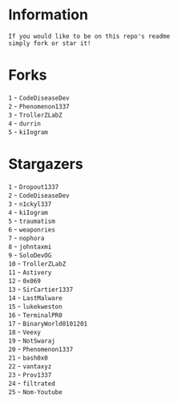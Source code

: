 # Information
`If you would like to be on this repo's readme`</br>`simply fork or star it!`</br>
# Forks
`1` - `CodeDiseaseDev`</br>`2` - `Phenomenon1337`</br>`3` - `TrollerZLabZ`</br>`4` - `durrin`</br>`5` - `kiIogram`</br>
# Stargazers
`1` - `Dropout1337`</br>`2` - `CodeDiseaseDev`</br>`3` - `n1ckyl337`</br>`4` - `kiIogram`</br>`5` - `traumatism`</br>`6` - `weaponries`</br>`7` - `nophora`</br>`8` - `johntaxmi`</br>`9` - `SoloDevOG`</br>`10` - `TrollerZLabZ`</br>`11` - `Astivery`</br>`12` - `0x069`</br>`13` - `SirCartier1337`</br>`14` - `LastMalware`</br>`15` - `lukekweston`</br>`16` - `TerminalPR0`</br>`17` - `BinaryWorld0101201`</br>`18` - `Veexy`</br>`19` - `NotSwaraj`</br>`20` - `Phenomenon1337`</br>`21` - `bash0x0`</br>`22` - `vantaxyz`</br>`23` - `Prov1337`</br>`24` - `filtrated`</br>`25` - `Nom-Youtube`</br>